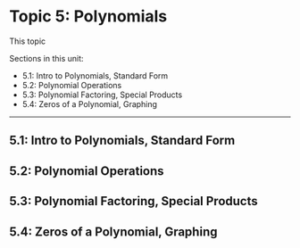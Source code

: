 # Topic 5: Polynomials


This topic 

Sections in this unit: 
- 5.1: Intro to Polynomials, Standard Form
- 5.2: Polynomial Operations
- 5.3: Polynomial Factoring, Special Products
- 5.4: Zeros of a Polynomial, Graphing

---
## 5.1: Intro to Polynomials, Standard Form

## 5.2: Polynomial Operations

## 5.3: Polynomial Factoring, Special Products

## 5.4: Zeros of a Polynomial, Graphing

